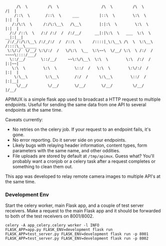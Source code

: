 ```
     /\  \         /\  \                   /\  \         /\  \         /|  |     
    /::\  \       /::\  \     ___         |::\  \        \:\  \       |:|  |     
   /:/\:\  \     /:/\:\__\   /\__\        |:|:\  \        \:\  \      |:|  |     
  /:/ /::\  \   /:/ /:/  /  /:/__/      __|:|\:\  \   ___  \:\  \   __|:|__|     
 /:/_/:/\:\__\ /:/_/:/  /  /::\  \     /::::|_\:\__\ /\  \  \:\__\ /::::\__\_____
 \:\/:/  \/__/ \:\/:/  /   \/\:\  \__  \:\~~\  \/__/ \:\  \ /:/  / ~~~~\::::/___/
  \::/__/       \::/__/     ~~\:\/\__\  \:\  \        \:\  /:/  /      |:|~~|    
   \:\  \        \:\  \        \::/  /   \:\  \        \:\/:/  /       |:|  |    
    \:\__\        \:\__\       /:/  /     \:\__\        \::/  /        |:|__|    
     \/__/         \/__/       \/__/       \/__/         \/__/         |/__/     
```

APIMUX is a simple flask app used to broadcast a HTTP request to multiple endpoints. Useful for sending the same data from one API to several endpoints at the same time.

Caveats currently:

- No retries on the celery job. If your request to an endpoint fails, it's gone.
- No error reporting. Do it server side on your endpoints.
- Likely bugs with relaying header information, content types, form parameters with the same name, and other oddities.
- File uploads are stored by default at `/tmp/apimux`. Guess what? You'll probably want a cronjob or a celery task after a request completes or something to clean them out.

This app was developed to relay remote camera images to multiple API's at the same time.

### Development Env

Start the celery worker, main Flask app, and a couple of test server receivers. Make a request to the main Flask app and it should be forwarded to both of the test receivers on 8001/8002.

```
celery -A app_celery.celery worker -l INFO
FLASK_APP=app.py FLASK_ENV=development flask run
FLASK_APP=test_server.py FLASK_ENV=development flask run -p 8001
FLASK_APP=test_server.py FLASK_ENV=development flask run -p 8002
```
